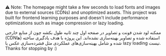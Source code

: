 ⚠️ Note: The homepage might take a few seconds to load fonts and images due to external sources (CDNs) and unoptimized assets. This project was built for frontend learning purposes and doesn't include performance optimizations such as image compression or lazy loading.

ممکنه لود شدن فونت و تصاویر در صفحه اول چند ثانیه طول بکشه چون از منابع خارجی (CDNها) استفاده شده و تصاویر بهینه‌سازی نشده‌اند. این پروژه با هدف یادگیری ساخته شده و شامل بهینه‌سازی‌های عملکردی مثل فشرده‌سازی عکس یا lazy loading نیست.
Thanks for stopping by :)
